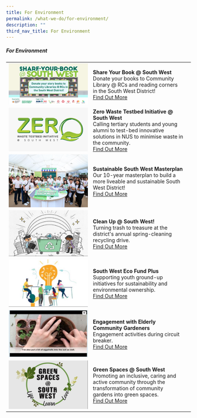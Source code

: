 ```yaml
---
title: For Environment
permalink: /what-we-do/for-environment/
description: ""
third_nav_title: For Environment
---
```

##### For Environment



| ||  |
| -------- | -------- | -------- |
| ![](/images/What%20We%20Do/For%20Environment/lastscene_1920x1080px_v1-(002).jpg) |   **Share Your Book @ South West**<br> Donate your books to Community Library @ RCs and reading corners in the South West District! <br> [Find Out More](/what-we-do/FOR-environment/shareyourbook)|      |
| ![](/images/What%20We%20Do/For%20Environment/Zero%20Waste%20Logo%20V4.jpeg)    |   **Zero Waste Testbed Initiative @ South West**<br> Calling tertiary students and young alumni to test-bed innovative solutions in NUS to minimise waste in the community.<br> [Find Out More](/what-we-do/FOR-environment/zerowastetestbed) |      |
|![](/images/What%20We%20Do/For%20Environment/Sustainable%20SW.jpg)| **Sustainable South West Masterplan**<br> Our 10-year masterplan to build a more liveable and sustainable South West District!<br> [Find Out More](/what-we-do/For-environment/ssw)|   |
|![](/images/What%20We%20Do/For%20Environment/Clean%20Up%20SW%203.jpg)| **Clean Up @  South West!**<br>Turning trash to treasure at the district's annual spring-cleaning recycling drive.<br> [Find Out More](/what-we-do/For-environment/cleanupsw)| |
|![](/images/What%20We%20Do/For%20Environment/SW%20ECO%20Fund%20Plus%20P1.jpg)|**South West Eco Fund Plus**<br>Supporting youth ground-up initiatives for sustainability and environmental ownership.<br>[Find Out More](/what-we-do/for-environment/ecofund)| |
|![](/images/What%20We%20Do/For%20Environment/epl.png)|       **Engagement with Elderly Community Gardeners**<br>Engagement activities during circuit breaker.<br>[Find Out More](/what-we-do/for-environment/elderlycommgard/)||
|![](/images/What%20We%20Do/For%20Environment/Green%20Spaces%20P1.jpg)|**Green Spaces @ South West**<br>Promoting an inclusive, caring and active community through the transformation of community gardens into green spaces.<br>[Find Out More](/what-we-do/for-environment/greenspaces)| |